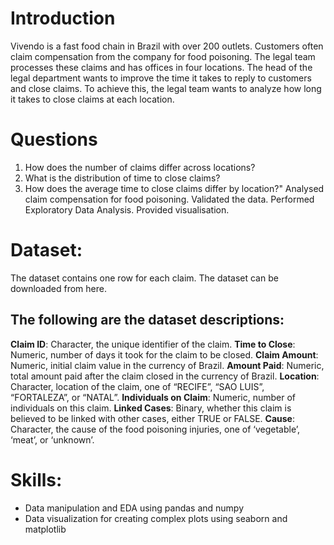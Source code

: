 # Introduction
Vivendo is a fast food chain in Brazil with over 200 outlets. Customers often claim compensation from the company for food poisoning. The legal team processes these claims and has offices in four locations. The head of the legal department wants to improve the time it takes to reply to customers and close claims. To achieve this, the legal team wants to analyze how long it takes to close claims at each location.

# Questions
1. How does the number of claims differ across locations?
2. What is the distribution of time to close claims?
3. How does the average time to close claims differ by location?"
Analysed claim compensation for food poisoning. Validated the data. Performed Exploratory Data Analysis. Provided visualisation.

# Dataset: 
The dataset contains one row for each claim. The dataset can be downloaded from here.
## The following are the dataset descriptions:
**Claim ID**: Character, the unique identifier of the claim.
**Time to Close**: Numeric, number of days it took for the claim to be closed.
**Claim Amount**: Numeric, initial claim value in the currency of Brazil.
**Amount Paid**: Numeric, total amount paid after the claim closed in the currency of Brazil.
**Location**: Character, location of the claim, one of “RECIFE”, “SAO LUIS”, “FORTALEZA”, or “NATAL”.
**Individuals on Claim**: Numeric, number of individuals on this claim.
**Linked Cases**: Binary, whether this claim is believed to be linked with other cases, either TRUE or FALSE.
**Cause**: Character, the cause of the food poisoning injuries, one of ‘vegetable’, ‘meat’, or ‘unknown’.

# Skills: 
- Data manipulation and EDA using pandas and numpy
- Data visualization for creating complex plots using seaborn and matplotlib

